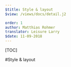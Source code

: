 ```yaml
---
$title: Style & layout
$view: /views/docs/detail.j2

order: 1
author: Matthias Rohmer
translator: Leisure Larry
$date: 11-09-2018
---
```


[TOC]

#Style & layout
